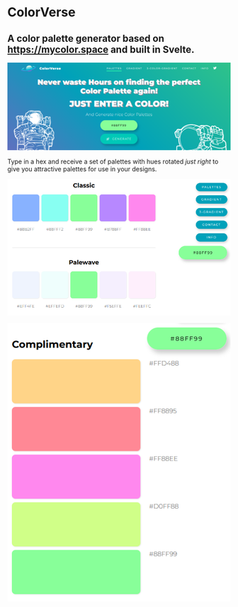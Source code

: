 # ColorVerse

## A color palette generator based on https://mycolor.space and built in Svelte.

![](public/static/images/example-1.png)

Type in a hex and receive a set of palettes with hues rotated *just right* to give you attractive palettes for use in your designs.

![](public/static/images/example-2.png)

![](public/static/images/example-3.png)
